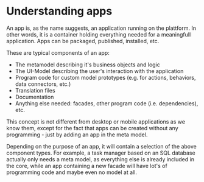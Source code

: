 # Understanding apps

An app is, as the name suggests, an application running on the plattform. In other words, it is a container holding everything needed for a meaningfull application. Apps can be packaged, published, installed, etc.

These are typical components of an app:

- The metamodel describing it's business objects and logic
- The UI-Model describing the user's interaction with the application
- Program code for custom model prototypes (e.g. for actions, behaviors, data connectors, etc.)
- Translation files
- Documentation
- Anything else needed: facades, other program code (i.e. dependencies), etc.

This concept is not different from desktop or mobile applications as we know them, except for the fact that apps can be created without any programming - just by adding an app in the meta model. 

Depending on the purpose of an app, it will contain a selection of the above component types. For example, a task manager based on an SQL database actually only needs a meta model, as everything else is already included in the core, while an app containing a new facade will have lot's of programming code and maybe even no model at all.


